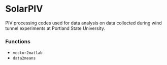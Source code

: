 # SolarPIV

PIV processing codes used for data analysis on data collected during wind tunnel experiments at Portland State University.

### Functions
- `vector2matlab`
- `data2means`
